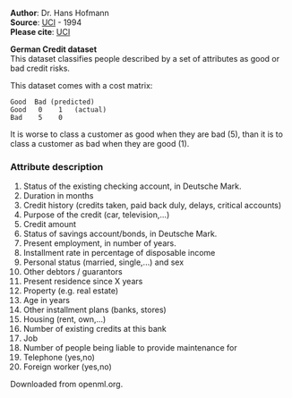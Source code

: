 **Author**: Dr. Hans Hofmann  
**Source**: [UCI](https://archive.ics.uci.edu/ml/datasets/statlog+(german+credit+data)) - 1994    
**Please cite**: [UCI](https://archive.ics.uci.edu/ml/citation_policy.html)

**German Credit dataset**  
This dataset classifies people described by a set of attributes as good or bad credit risks.

This dataset comes with a cost matrix: 
``` 
Good  Bad (predicted)  
Good   0    1   (actual)  
Bad    5    0  
```

It is worse to class a customer as good when they are bad (5), than it is to class a customer as bad when they are good (1).  

### Attribute description  

1. Status of the existing checking account, in Deutsche Mark.  
2. Duration in months  
3. Credit history (credits taken, paid back duly, delays, critical accounts)  
4. Purpose of the credit (car, television,...)  
5. Credit amount  
6. Status of savings account/bonds, in Deutsche Mark.  
7. Present employment, in number of years.  
8. Installment rate in percentage of disposable income  
9. Personal status (married, single,...) and sex  
10. Other debtors / guarantors  
11. Present residence since X years  
12. Property (e.g. real estate)  
13. Age in years  
14. Other installment plans (banks, stores)  
15. Housing (rent, own,...)  
16. Number of existing credits at this bank  
17. Job  
18. Number of people being liable to provide maintenance for  
19. Telephone (yes,no)  
20. Foreign worker (yes,no)

Downloaded from openml.org.